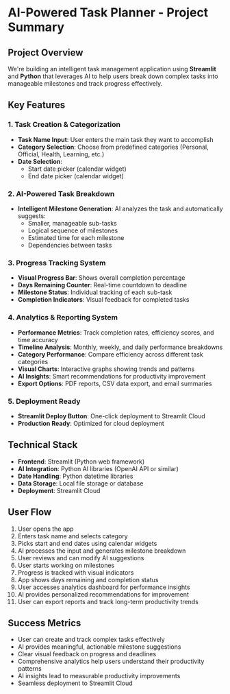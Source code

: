 # AI-Powered Task Planner - Project Summary

## Project Overview
We're building an intelligent task management application using **Streamlit** and **Python** that leverages AI to help users break down complex tasks into manageable milestones and track progress effectively.

## Key Features

### 1. Task Creation & Categorization
- **Task Name Input**: User enters the main task they want to accomplish
- **Category Selection**: Choose from predefined categories (Personal, Official, Health, Learning, etc.)
- **Date Selection**: 
  - Start date picker (calendar widget)
  - End date picker (calendar widget)

### 2. AI-Powered Task Breakdown
- **Intelligent Milestone Generation**: AI analyzes the task and automatically suggests:
  - Smaller, manageable sub-tasks
  - Logical sequence of milestones
  - Estimated time for each milestone
  - Dependencies between tasks

### 3. Progress Tracking System
- **Visual Progress Bar**: Shows overall completion percentage
- **Days Remaining Counter**: Real-time countdown to deadline
- **Milestone Status**: Individual tracking of each sub-task
- **Completion Indicators**: Visual feedback for completed tasks

### 4. Analytics & Reporting System
- **Performance Metrics**: Track completion rates, efficiency scores, and time accuracy
- **Timeline Analysis**: Monthly, weekly, and daily performance breakdowns
- **Category Performance**: Compare efficiency across different task categories
- **Visual Charts**: Interactive graphs showing trends and patterns
- **AI Insights**: Smart recommendations for productivity improvement
- **Export Options**: PDF reports, CSV data export, and email summaries

### 5. Deployment Ready
- **Streamlit Deploy Button**: One-click deployment to Streamlit Cloud
- **Production Ready**: Optimized for cloud deployment

## Technical Stack
- **Frontend**: Streamlit (Python web framework)
- **AI Integration**: Python AI libraries (OpenAI API or similar)
- **Date Handling**: Python datetime libraries
- **Data Storage**: Local file storage or database
- **Deployment**: Streamlit Cloud

## User Flow
1. User opens the app
2. Enters task name and selects category
3. Picks start and end dates using calendar widgets
4. AI processes the input and generates milestone breakdown
5. User reviews and can modify AI suggestions
6. User starts working on milestones
7. Progress is tracked with visual indicators
8. App shows days remaining and completion status
9. User accesses analytics dashboard for performance insights
10. AI provides personalized recommendations for improvement
11. User can export reports and track long-term productivity trends

## Success Metrics
- User can create and track complex tasks effectively
- AI provides meaningful, actionable milestone suggestions
- Clear visual feedback on progress and deadlines
- Comprehensive analytics help users understand their productivity patterns
- AI insights lead to measurable productivity improvements
- Seamless deployment to Streamlit Cloud
